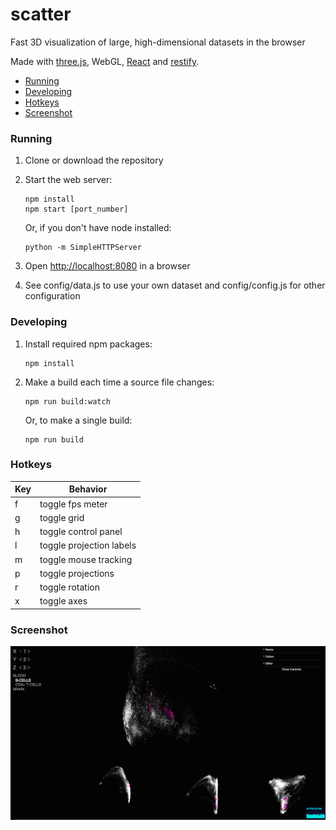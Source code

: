 # scatter
Fast 3D visualization of large, high-dimensional datasets in the browser

Made with [three.js](http://threejs.org), WebGL, [React](https://facebook.github.io/react) and [restify](https://github.com/restify/node-restify).

* [Running](#running)
* [Developing](#developing)
* [Hotkeys](#hotkeys)
* [Screenshot](#screenshot)

### <a name="running"></a> Running

1. Clone or download the repository
2. Start the web server:

   ```
   npm install
   npm start [port_number]
   ```
   
   Or, if you don't have node installed:
   
   ````
   python -m SimpleHTTPServer
   ````
3. Open [http://localhost:8080](http://localhost:8080) in a browser
4. See config/data.js to use your own dataset and config/config.js for other configuration

### <a name="developing"></a> Developing

1. Install required npm packages:

   ```
   npm install
   ```

2. Make a build each time a source file changes:

   ```
   npm run build:watch
   ```

   Or, to make a single build:
   
   ```
   npm run build
   ```

### <a name="hotkeys"></a> Hotkeys

| Key   | Behavior                 |
| ----- | ------------------------ |
| f     | toggle fps meter         |
| g     | toggle grid              |
| h     | toggle control panel     |
| l     | toggle projection labels |
| m     | toggle mouse tracking    |
| p     | toggle projections       |
| r     | toggle rotation          |
| x     | toggle axes              |

### <a name="screenshot"></a> Screenshot

![screenshot](https://raw.githubusercontent.com/juhis/scatter/master/assets/images/screenshot.png)
